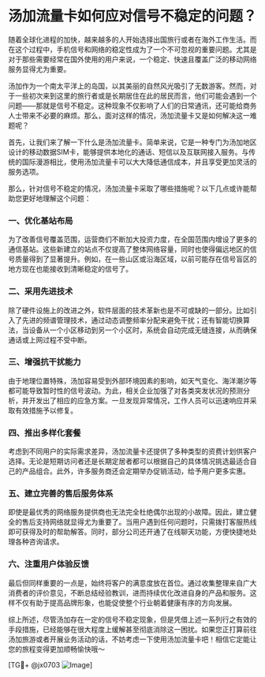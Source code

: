 # 汤加流量卡如何应对信号不稳定的问题？

随着全球化进程的加快，越来越多的人开始选择出国旅行或者在海外工作生活。而在这个过程中，手机信号和网络的稳定性成为了一个不可忽视的重要问题。尤其是对于那些需要经常在国外使用的用户来说，一个稳定、快速且覆盖广泛的移动网络服务显得尤为重要。

汤加作为一个南太平洋上的岛国，以其美丽的自然风光吸引了无数游客。然而，对于一些初次来到这里的旅行者或是长期居住在此的居民而言，他们可能会遇到一个问题——那就是信号不稳定。这种现象不仅影响了人们的日常通讯，还可能给商务人士带来不必要的麻烦。那么，面对这样的情况，汤加流量卡又是如何解决这一难题呢？

首先，让我们来了解一下什么是汤加流量卡。简单来说，它是一种专门为汤加地区设计的移动数据SIM卡，能够提供本地化的通话、短信以及互联网接入服务。与传统的国际漫游相比，使用汤加流量卡可以大大降低通信成本，并且享受更加灵活的服务选项。

那么，针对信号不稳定的情况，汤加流量卡采取了哪些措施呢？以下几点或许能帮助您更好地理解这个问题：

### 一、优化基站布局

为了改善信号覆盖范围，运营商们不断加大投资力度，在全国范围内增设了更多的通信基站。这些新建立的站点不仅提高了整体网络容量，同时也使得偏远地区的信号质量得到了显著提升。例如，在一些山区或沿海区域，以前可能存在信号盲区的地方现在也能接收到清晰稳定的信号了。

### 二、采用先进技术

除了硬件设施上的改进之外，软件层面的技术革新也是不可或缺的一部分。比如引入了先进的频谱管理技术，通过动态调整频率分配来避免干扰；还有智能切换算法，当设备从一个小区移动到另一个小区时，系统会自动完成无缝连接，从而确保通话或上网过程不受中断。

### 三、增强抗干扰能力

由于地理位置特殊，汤加容易受到外部环境因素的影响，如天气变化、海洋潮汐等都可能导致暂时性的信号波动。为此，相关企业加强了对各类突发状况的预测分析，并开发出了相应的应急方案。一旦发现异常情况，工作人员可以迅速响应并采取有效措施予以修复。

### 四、推出多样化套餐

考虑到不同用户的实际需求差异，汤加流量卡还提供了多种类型的资费计划供客户选择。无论是短期访问者还是长期定居者都可以根据自己的具体情况挑选最适合自己的产品组合。此外，许多服务商还会定期举办促销活动，给予用户更多实惠。

### 五、建立完善的售后服务体系

即使是最优秀的网络服务提供商也无法完全杜绝偶尔出现的小故障。因此，建立健全的售后支持网络就显得尤为重要了。当用户遇到任何问题时，只需拨打客服热线即可获得及时的帮助解答。同时，部分公司还开通了在线聊天功能，方便快捷地处理各种咨询请求。

### 六、注重用户体验反馈

最后但同样重要的一点是，始终将客户的满意度放在首位。通过收集整理来自广大消费者的评价意见，不断总结经验教训，进而持续优化改进自身的产品和服务。这样不仅有助于提高品牌形象，也能促使整个行业朝着健康有序的方向发展。

综上所述，尽管汤加存在一定的信号不稳定现象，但是凭借上述一系列行之有效的手段措施，已经能够在很大程度上缓解甚至彻底消除这一困扰。如果您正打算前往汤加旅游或者开展业务活动的话，不妨考虑一下使用汤加流量卡吧！相信它定能让您的旅程变得更加顺畅愉快哦～

[TG💪+ @jx0703 ![Image](https://github.com/user-attachments/assets/dbca1d08-cadb-493c-b0ec-ad6f7a83f270)]